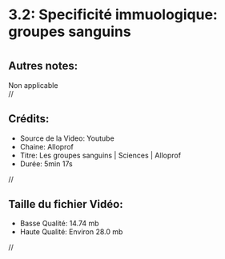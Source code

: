 
3.2: Specificité immuologique: groupes sanguins
===============================================

# 

## Autres notes:


Non applicable  
//
## **Crédits:**

- Source de la Video: Youtube
- Chaine: Alloprof
- Titre: Les groupes sanguins | Sciences | Alloprof
- Durée: 5min 17s
  
//
## Taille du fichier Vidéo:

- Basse Qualité: 14.74 mb
- Haute Qualité: Environ 28.0 mb
  
//
